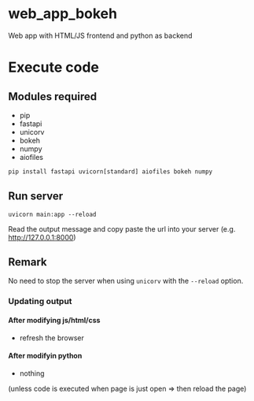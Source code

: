 # web_app_bokeh
Web app with HTML/JS frontend and python as backend

# Execute code

## Modules required

- pip
- fastapi
- unicorv
- bokeh
- numpy
- aiofiles

```python
pip install fastapi uvicorn[standard] aiofiles bokeh numpy
```

## Run server

```
uvicorn main:app --reload
```
Read the output message and copy paste the url into your server (e.g. http://127.0.0.1:8000)

## Remark

No need to stop the server when using `unicorv` with the `--reload` option.

### Updating output

#### After modifying js/html/css

- refresh the browser

#### After modifyin python

- nothing 

(unless code is executed when page is just open => then reload the page)
